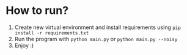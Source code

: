 # How to run?

1. Create new virtual environment and install requirements using `pip install -r requirements.txt`
2. Run the program with `python main.py` or `python main.py --noisy`
3. Enjoy :)